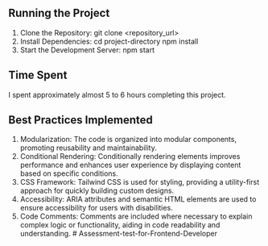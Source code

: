 ## Running the Project

1. Clone the Repository: git clone <repository_url>
2. Install Dependencies: cd project-directory
   npm install
3. Start the Development Server: npm start

## Time Spent

I spent approximately almost 5 to 6 hours completing this project.

## Best Practices Implemented

1. Modularization: The code is organized into modular components, promoting reusability and maintainability.
2. Conditional Rendering: Conditionally rendering elements improves performance and enhances user experience by displaying content based on specific conditions.
3. CSS Framework: Tailwind CSS is used for styling, providing a utility-first approach for quickly building custom designs.
4. Accessibility: ARIA attributes and semantic HTML elements are used to ensure accessibility for users with disabilities.
5. Code Comments: Comments are included where necessary to explain complex logic or functionality, aiding in code readability and understanding.
#   A s s e s s m e n t - t e s t - f o r - F r o n t e n d - D e v e l o p e r  
 